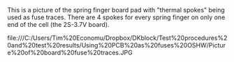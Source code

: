 This is a picture of the spring finger board pad with "thermal spokes" being used as fuse traces. There are 4 spokes for every spring finger on only one end of the cell (the 2S-3.7V board).


file:///C:/Users/Tim%20Economu/Dropbox/DKblock/Test%20procedures%20and%20test%20results/Using%20PCB%20as%20fuses%20OSHW/Picture%20of%20board%20fuse%20traces.JPG
